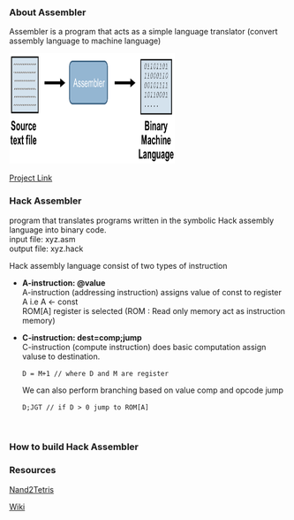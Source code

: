 ### About Assembler
Assembler is a program that acts as a simple language translator (convert assembly language to machine language)

<img src="/static/assembly.png" alt="assembler" height="200" width="300"/>

[Project Link](https://github.com/amarjeet-saini/Hack-Assembler)

### Hack Assembler
program that translates programs written in the symbolic Hack assembly language into binary code.</br>
input file: xyz.asm <br /> 
output file: xyz.hack <br /> 

Hack assembly language consist of two types of instruction <br />

<ul> <strong><li>A-instruction: @value</strong></li> 
A-instruction (addressing instruction) assigns value of const to register A i.e A <- const <br />
ROM[A] register is selected (ROM : Read only memory act as instruction memory)  <br />
</ul>
<ul> <strong><li>C-instruction: dest=comp;jump </strong></li> 
C-instruction (compute instruction) does basic computation assign valuse to destination. <br />

```
D = M+1 // where D and M are register
```

We can also perform branching based on value comp and opcode jump

```
D;JGT // if D > 0 jump to ROM[A]
```
<br />
</ul>

### How to build Hack Assembler 


### Resources
[Nand2Tetris](https://www.nand2tetris.org/project06)

[Wiki](https://en.wikipedia.org/wiki/Assembly_language#Assembler)
